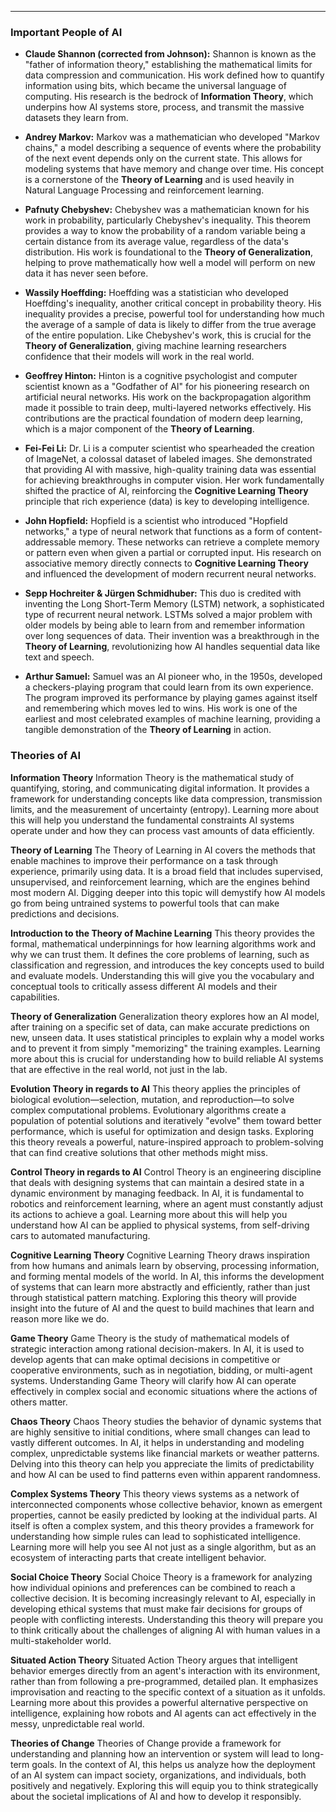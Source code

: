 ---

### **Important People of AI**

*   **Claude Shannon (corrected from Johnson):** Shannon is known as the "father of information theory," establishing the mathematical limits for data compression and communication. His work defined how to quantify information using bits, which became the universal language of computing. His research is the bedrock of **Information Theory**, which underpins how AI systems store, process, and transmit the massive datasets they learn from.

*   **Andrey Markov:** Markov was a mathematician who developed "Markov chains," a model describing a sequence of events where the probability of the next event depends only on the current state. This allows for modeling systems that have memory and change over time. His concept is a cornerstone of the **Theory of Learning** and is used heavily in Natural Language Processing and reinforcement learning.

*   **Pafnuty Chebyshev:** Chebyshev was a mathematician known for his work in probability, particularly Chebyshev's inequality. This theorem provides a way to know the probability of a random variable being a certain distance from its average value, regardless of the data's distribution. His work is foundational to the **Theory of Generalization**, helping to prove mathematically how well a model will perform on new data it has never seen before.

*   **Wassily Hoeffding:** Hoeffding was a statistician who developed Hoeffding's inequality, another critical concept in probability theory. His inequality provides a precise, powerful tool for understanding how much the average of a sample of data is likely to differ from the true average of the entire population. Like Chebyshev's work, this is crucial for the **Theory of Generalization**, giving machine learning researchers confidence that their models will work in the real world.

*   **Geoffrey Hinton:** Hinton is a cognitive psychologist and computer scientist known as a "Godfather of AI" for his pioneering research on artificial neural networks. His work on the backpropagation algorithm made it possible to train deep, multi-layered networks effectively. His contributions are the practical foundation of modern deep learning, which is a major component of the **Theory of Learning**.

*   **Fei-Fei Li:** Dr. Li is a computer scientist who spearheaded the creation of ImageNet, a colossal dataset of labeled images. She demonstrated that providing AI with massive, high-quality training data was essential for achieving breakthroughs in computer vision. Her work fundamentally shifted the practice of AI, reinforcing the **Cognitive Learning Theory** principle that rich experience (data) is key to developing intelligence.

*   **John Hopfield:** Hopfield is a scientist who introduced "Hopfield networks," a type of neural network that functions as a form of content-addressable memory. These networks can retrieve a complete memory or pattern even when given a partial or corrupted input. His research on associative memory directly connects to **Cognitive Learning Theory** and influenced the development of modern recurrent neural networks.

*   **Sepp Hochreiter & Jürgen Schmidhuber:** This duo is credited with inventing the Long Short-Term Memory (LSTM) network, a sophisticated type of recurrent neural network. LSTMs solved a major problem with older models by being able to learn from and remember information over long sequences of data. Their invention was a breakthrough in the **Theory of Learning**, revolutionizing how AI handles sequential data like text and speech.

*   **Arthur Samuel:** Samuel was an AI pioneer who, in the 1950s, developed a checkers-playing program that could learn from its own experience. The program improved its performance by playing games against itself and remembering which moves led to wins. His work is one of the earliest and most celebrated examples of machine learning, providing a tangible demonstration of the **Theory of Learning** in action.

### **Theories of AI**

**Information Theory**
Information Theory is the mathematical study of quantifying, storing, and communicating digital information. It provides a framework for understanding concepts like data compression, transmission limits, and the measurement of uncertainty (entropy). Learning more about this will help you understand the fundamental constraints AI systems operate under and how they can process vast amounts of data efficiently.

**Theory of Learning**
The Theory of Learning in AI covers the methods that enable machines to improve their performance on a task through experience, primarily using data. It is a broad field that includes supervised, unsupervised, and reinforcement learning, which are the engines behind most modern AI. Digging deeper into this topic will demystify how AI models go from being untrained systems to powerful tools that can make predictions and decisions.

**Introduction to the Theory of Machine Learning**
This theory provides the formal, mathematical underpinnings for how learning algorithms work and why we can trust them. It defines the core problems of learning, such as classification and regression, and introduces the key concepts used to build and evaluate models. Understanding this will give you the vocabulary and conceptual tools to critically assess different AI models and their capabilities.

**Theory of Generalization**
Generalization theory explores how an AI model, after training on a specific set of data, can make accurate predictions on new, unseen data. It uses statistical principles to explain why a model works and to prevent it from simply "memorizing" the training examples. Learning more about this is crucial for understanding how to build reliable AI systems that are effective in the real world, not just in the lab.

**Evolution Theory in regards to AI**
This theory applies the principles of biological evolution—selection, mutation, and reproduction—to solve complex computational problems. Evolutionary algorithms create a population of potential solutions and iteratively "evolve" them toward better performance, which is useful for optimization and design tasks. Exploring this theory reveals a powerful, nature-inspired approach to problem-solving that can find creative solutions that other methods might miss.

**Control Theory in regards to AI**
Control Theory is an engineering discipline that deals with designing systems that can maintain a desired state in a dynamic environment by managing feedback. In AI, it is fundamental to robotics and reinforcement learning, where an agent must constantly adjust its actions to achieve a goal. Learning more about this will help you understand how AI can be applied to physical systems, from self-driving cars to automated manufacturing.

**Cognitive Learning Theory**
Cognitive Learning Theory draws inspiration from how humans and animals learn by observing, processing information, and forming mental models of the world. In AI, this informs the development of systems that can learn more abstractly and efficiently, rather than just through statistical pattern matching. Exploring this theory will provide insight into the future of AI and the quest to build machines that learn and reason more like we do.

**Game Theory**
Game Theory is the study of mathematical models of strategic interaction among rational decision-makers. In AI, it is used to develop agents that can make optimal decisions in competitive or cooperative environments, such as in negotiation, bidding, or multi-agent systems. Understanding Game Theory will clarify how AI can operate effectively in complex social and economic situations where the actions of others matter.

**Chaos Theory**
Chaos Theory studies the behavior of dynamic systems that are highly sensitive to initial conditions, where small changes can lead to vastly different outcomes. In AI, it helps in understanding and modeling complex, unpredictable systems like financial markets or weather patterns. Delving into this theory can help you appreciate the limits of predictability and how AI can be used to find patterns even within apparent randomness.

**Complex Systems Theory**
This theory views systems as a network of interconnected components whose collective behavior, known as emergent properties, cannot be easily predicted by looking at the individual parts. AI itself is often a complex system, and this theory provides a framework for understanding how simple rules can lead to sophisticated intelligence. Learning more will help you see AI not just as a single algorithm, but as an ecosystem of interacting parts that create intelligent behavior.

**Social Choice Theory**
Social Choice Theory is a framework for analyzing how individual opinions and preferences can be combined to reach a collective decision. It is becoming increasingly relevant to AI, especially in developing ethical systems that must make fair decisions for groups of people with conflicting interests. Understanding this theory will prepare you to think critically about the challenges of aligning AI with human values in a multi-stakeholder world.

**Situated Action Theory**
Situated Action Theory argues that intelligent behavior emerges directly from an agent's interaction with its environment, rather than from following a pre-programmed, detailed plan. It emphasizes improvisation and reacting to the specific context of a situation as it unfolds. Learning more about this provides a powerful alternative perspective on intelligence, explaining how robots and AI agents can act effectively in the messy, unpredictable real world.

**Theories of Change**
Theories of Change provide a framework for understanding and planning how an intervention or system will lead to long-term goals. In the context of AI, this helps us analyze how the deployment of an AI system can impact society, organizations, and individuals, both positively and negatively. Exploring this will equip you to think strategically about the societal implications of AI and how to develop it responsibly.
